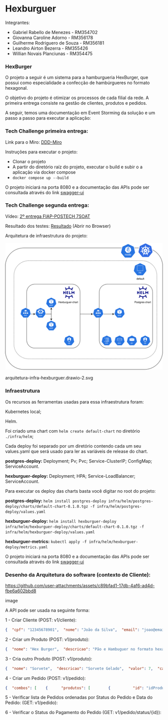 # Hexburguer

Integrantes:

- Gabriel Rabello de Menezes - RM354702
- Giovanna Caroline Adorno - RM356178
- Guilherme Rodriguero de Souza - RM356181
- Leandro Airton Bezerra - RM355426
- Willian Novais Planciunas - RM354475

### HexBurger

O projeto a seguir é um sistema para a hamburgueria HexBurger, que possui como especialidade a confecção de hambúrgueres no formato hexagonal.

O objetivo do projeto é otimizar os processos de cada filial da rede. A primeira entrega consiste na gestão de clientes, produtos e pedidos.

A seguir, temos uma documentação em Event Storming da solução e um passo a passo para executar a aplicação:

### Tech Challenge primeira entrega:

Link para o Miro: [DDD-Miro](https://miro.com/app/board/uXjVKYystBE=/)

Instruções para executar o projeto:

- Clonar o projeto
- A partir do diretório raíz do projeto, executar o build e subir o a aplicação via docker compose
- `docker compose up --build`

O projeto iniciará na porta 8080 e a documentação das APIs pode ser consultada através do link [swagger-ui](http://localhost:8080/swagger-ui/index.html.)

### Tech Challenge segunda entrega:

Vídeo: [2º entrega FIAP-POSTECH 7SOAT](https://youtu.be/8XMpgdVlYJY)

Resultado dos testes: [Resultado](infra/test/reports/) (Abrir no Browser)

Arquitetura de infraestrutura do projeto:

![./public/arquitetura-infra-hexburguer.drawio-2.svg](./public/arquitetura-infra-hexburguer.drawio-2.svg)

arquitetura-infra-hexburguer.drawio-2.svg

### Infraestrutura

Os recursos as ferramentas usadas para essa infraestrutura foram:

Kubernetes local;

Helm.

Foi criado uma chart com `helm create default-chart` no diretório `./infra/helm`;

Cada deploy foi separado por um diretório contendo cada um seu values.yaml que será usado para ler as variáveis de release do chart.

**postgres-deploy:** Deployment; Pv; Pvc; Service-ClusterIP; ConfigMap; ServiceAccount.

**hexburguer-deploy:** Deployment; HPA; Service-LoadBalancer; ServiceAccount.

Para executar os deploy das charts basta você digitar no root do projeto:

**postgres-deploy:** `helm install postgres-deploy infra/helm/postgres-deploy/charts/default-chart-0.1.0.tgz -f infra/helm/postgres-deploy/values.yaml`

**hexburguer-deploy:** `helm install hexburguer-deploy infra/helm/hexburguer-deploy/charts/default-chart-0.1.0.tgz -f infra/helm/hexburguer-deploy/values.yaml` 

**hexburguer-metrics:** `kubectl apply -f infra/helm/hexburguer-deploy/metrics.yaml`

O projeto iniciará na porta 8080 e a documentação das APIs pode ser consultada através do link [swagger-ui](http://localhost:8080/swagger-ui/index.html.)

### Desenho da Arquitetura do software (contexto de Cliente):

https://github.com/user-attachments/assets/c89bfad1-17db-4af6-ad4d-fbe6a602bbd8

image

A API pode ser usada na seguinte forma:

1 - Criar Cliente (POST: v1/cliente):

```json
{  "cpf": "12345678901",  "nome": "João da Silva",  "email": "joao@email.com"}
```

2 - Criar um Produto (POST: v1/produto):

```json
{  "nome": "Hex Burger",  "descricao": "Pão e Hambuguer no formato hexagonal",  "valor": 20,  "categoria": "LANCHE"}
```

3 - Cria outro Produto (POST: v1/produto):

```json
{  "nome": "Sorvete",  "descricao": "Sorvete Gelado",  "valor": 7,  "categoria": "SOBREMESA"}
```

4 - Criar um Pedido (POST: v1/pedido):

```json
{  "combos": [    {      "produtos": [        {          "id": "idProduto1"        },        {          "id": "idProduto2"        },      ]    }  ],  "cliente": {  "cpf": "12345678901",  "nome": "João da Silva",  "email": "joao@email.com"  }}
```

5 - Verificar lista de Pedidos ordenadas por Status do Pedido e Data do Pedido: (GET: v1/pedido):

6 - Verificar o Status do Pagamento do Pedido (GET: v1/pedido/status/{id}):

